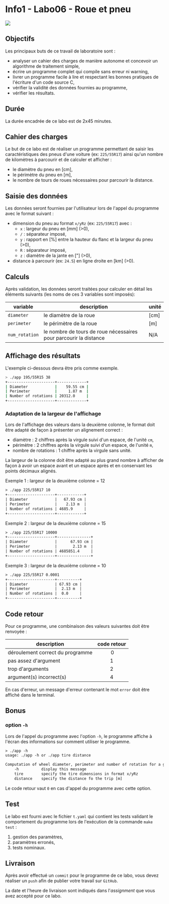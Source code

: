 # Info1 - Labo06 - Roue et pneu

![](../../workflows/labo06/badge.svg)

## Objectifs

Les principaux buts de ce travail de laboratoire sont :

- analyser un cahier des charges de manière autonome et concevoir un algorithme de traitement simple,
- écrire un programme complet qui compile sans erreur ni warning,
- livrer un programme facile à lire et respectant les bonnes pratiques de l'écriture d'un code source C,
- vérifier la validité des données fournies au programme,
- vérifier les résultats.

## Durée

La durée encadrée de ce labo est de 2x45 minutes.

## Cahier des charges

Le but de ce labo est de réaliser un programme permettant de saisir
les caractéristiques des pneus d'une voiture (ex: `225/55R17`) ainsi
qu'un nombre de kilomètres à parcourir et de calculer et afficher :
- le diamètre du pneu en [cm],
- le périmètre du pneu en [m],
- le nombre de tours de roues nécessaires pour parcourir la distance.

## Saisie des données

Les données seront fournies par l'utilisateur lors de l'appel du programme avec le format suivant :

- dimension du pneu au format `x/yRz` (ex: `225/55R17`) avec :
  - `x` : largeur du pneu en [mm] (>0),
  - `/` : séparateur imposé,
  - `y` : rapport en [%] entre la hauteur du flanc et la largeur du pneu (>0),
  - `R` : séparateur imposé,
  - `z` : diamètre de la jante en ["] (>0),
- distance à parcourir (ex: `24.5`) en ligne droite en [km] (>0).

## Calculs

Après validation, les données seront traitées pour calculer en détail les éléments suivants  (les noms de ces 3 variables sont imposés):

| variable | description | unité|
|-----|----|----|
| `diameter` | le diamètre de la roue | [cm]|
| `perimeter`| le périmètre de la roue |  [m] |
| `num_rotation`| le nombre de tours de roue nécessaires pour parcourir la distance  |N/A|

## Affichage des résultats

L'exemple ci-dessous devra être pris comme exemple.

```bash
> ./app 195/55R15 38
+---------------------+-------------+
| Diameter            |    59.55 cm |
| Perimeter           |     1.87 m  |
| Number of rotations | 20312.0     |
+---------------------+-------------+
```

### Adaptation de la largeur de l'affichage

Lors de l'affichage des valeurs dans la deuxième colonne, le format doit être adapté de façon à présenter un alignement correct :
- diamètre : 2 chiffres après la virgule suivi d'un espace, de l'unité `cm`,
- périmètre : 2 chiffres après la virgule suivi d'un espace, de l'unité `m`,
- nombre de rotations : 1 chiffre après la virgule sans unité.

La largeur de la colonne doit être adapté au plus grand nombre à afficher de façon à avoir un espace avant et un espace après et en conservant les points décimaux alignés.

Exemple 1 : largeur de la deuxième colonne = 12
```txt
> ./app 225/55R17 10
+---------------------+------------+
| Diameter            |   67.93 cm |
| Perimeter           |    2.13 m  |
| Number of rotations | 4685.9     |
+---------------------+------------+
``` 

Exemple 2 : largeur de la deuxième colonne = 15
```txt
> ./app 225/55R17 10000
+---------------------+---------------+
| Diameter            |      67.93 cm |
| Perimeter           |       2.13 m  |
| Number of rotations | 4685851.4     |
+---------------------+---------------+
``` 

Exemple 3 : largeur de la deuxième colonne = 10
```txt
> ./app 225/55R17 0.0001
+---------------------+----------+
| Diameter            | 67.93 cm |
| Perimeter           |  2.13 m  |
| Number of rotations |  0.0     |
+---------------------+----------+
``` 



## Code retour

Pour ce programme, une combinaison des valeurs suivantes doit être renvoyée :

| description | code retour |
|---|:---:|
|déroulement correct du programme | 0 |
|pas assez d'argument | 1 |
|trop d'arguments | 2 |
|argument(s) incorrect(s)| 4 |

En cas d'erreur, un message d'erreur contenant le mot `error` doit être affiché dans le terminal.

## Bonus

### option `-h` 

Lors de l'appel du programme avec l'option `-h`, le programme affiche à l'écran des informations sur comment utiliser le programme.

```txt
> ./app -h
usage: ./app -h or ./app tire distance

Computation of wheel diameter, perimeter and number of rotation for a given tire and distance.
    -h          display this message
    tire        specify the tire dimensions in format x/yRz
    distance    specify the distance fo the trip [m]
``` 

Le code retour vaut `0` en cas d'appel du programme avec cette option.



## Test

Le labo est fourni avec le fichier `t.yaml` qui contient les tests validant le comportement du programme lors de l'exécution de la commande `make test` :

1. gestion des paramètres,
2. paramètres erronés,
3. tests nominaux.

## Livraison

Après avoir effectué un `commit` pour le  programme de ce labo, vous devez réaliser un `push` afin de publier votre travail sur `GitHub`.

La date et l'heure de livraison sont indiqués dans l'*assignment* que vous avez accepté pour ce labo.
